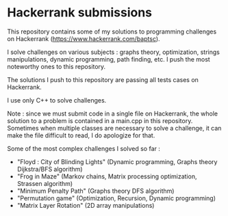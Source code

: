 # Hackerrank submissions
This repository contains some of my solutions to programming challenges on Hackerrank (https://www.hackerrank.com/baptsc). 

I solve challenges on various subjects : graphs theory, optimization, strings manipulations, dynamic programming, path finding, etc. I push the most noteworthy ones to this repository. 

The solutions I push to this repository are passing all tests cases on Hackerrank.

I use only C++ to solve challenges.

Note : since we must submit code in a single file on Hackerrank, the whole solution to a problem is contained in a main.cpp in this repository. Sometimes when multiple classes are necessary to solve a challenge, it can make the file difficult to read, I do apologize for that.

Some of the most complex challenges I solved so far :
- "Floyd : City of Blinding Lights" (Dynamic programming, Graphs theory Dijkstra/BFS algorithm)
- "Frog in Maze" (Markov chains, Matrix processing optimization, Strassen algorithm)
- "Minimum Penalty Path" (Graphs theory DFS algorithm)
- "Permutation game" (Optimization, Recursion, Dynamic programming)
- "Matrix Layer Rotation" (2D array manipulations)
